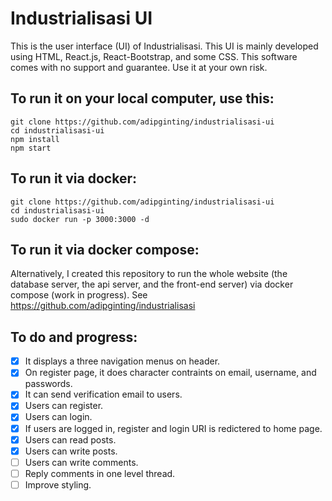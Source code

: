 # Industrialisasi UI

This is the user interface (UI) of Industrialisasi. This UI is mainly developed using HTML, React.js, React-Bootstrap, and some CSS. This software comes with no support and guarantee. Use it at your own risk.

## To run it on your local computer, use this:
    git clone https://github.com/adipginting/industrialisasi-ui
    cd industrialisasi-ui
    npm install
    npm start
    
## To run it via docker:
    git clone https://github.com/adipginting/industrialisasi-ui
    cd industrialisasi-ui
    sudo docker run -p 3000:3000 -d
    
## To run it via docker compose:
Alternatively, I created this repository to run the whole website (the database server, the api server, and the front-end server) via docker compose (work in progress). See https://github.com/adipginting/industrialisasi

## To do and progress:
- [x] It displays a three navigation menus on header.
- [x] On register page, it does character contraints on email, username, and passwords.
- [x] It can send verification email to users.
- [x] Users can register.
- [x] Users can login.
- [x] If users are logged in, register and login URI is redictered to home page.
- [x] Users can read posts.
- [x] Users can write posts.
- [ ] Users can write comments.
- [ ] Reply comments in one level thread.
- [ ] Improve styling.
